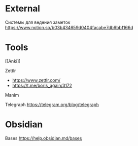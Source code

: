 
# External

Системы для ведения заметок
https://www.notion.so/b03b434659d0404facabe7db6bbf166d


# Tools

[[Anki]]

Zettlr
- https://www.zettlr.com/
- https://t.me/boris_again/3172

Manim

Telegraph
https://telegram.org/blog/telegraph


# Obsidian


Bases
https://help.obsidian.md/bases
